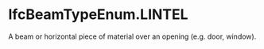 IfcBeamTypeEnum.LINTEL
======================
A beam or horizontal piece of material over an opening (e.g. door, window).


